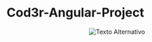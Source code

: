 ﻿# Cod3r-Angular-Project
<p align="center">
  <img src="![OIP](https://github.com/jossuel-js/Cod3r-Angular-Project/assets/84153809/1f3ae392-2811-42d8-84ba-c6d7b3c7bd65)" alt="Texto Alternativo">
</p>
